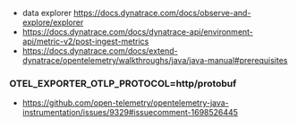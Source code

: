 - data explorer https://docs.dynatrace.com/docs/observe-and-explore/explorer
- https://docs.dynatrace.com/docs/dynatrace-api/environment-api/metric-v2/post-ingest-metrics
- https://docs.dynatrace.com/docs/extend-dynatrace/opentelemetry/walkthroughs/java/java-manual#prerequisites

### OTEL_EXPORTER_OTLP_PROTOCOL=http/protobuf
- https://github.com/open-telemetry/opentelemetry-java-instrumentation/issues/9329#issuecomment-1698526445



